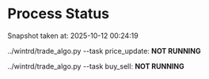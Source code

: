 # Process Status

Snapshot taken at: 2025-10-12 00:24:19

../wintrd/trade_algo.py --task price_update: **NOT RUNNING**

../wintrd/trade_algo.py --task buy_sell: **NOT RUNNING**


